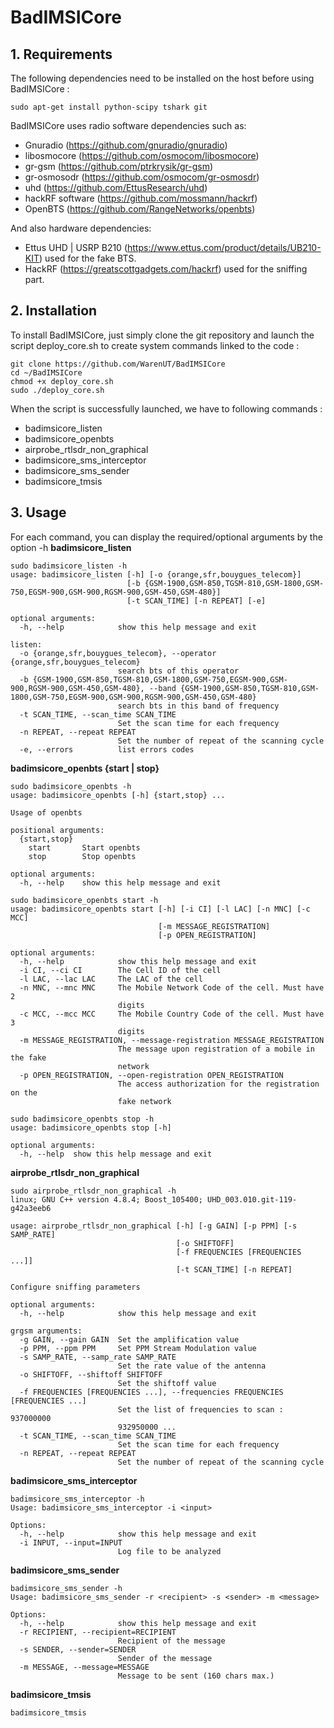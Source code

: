 # BadIMSICore

## 1. Requirements 

The following dependencies need to be installed on the host before using BadIMSICore :
```
sudo apt-get install python-scipy tshark git 
```
BadIMSICore uses radio software dependencies such as:
- Gnuradio (https://github.com/gnuradio/gnuradio)
- libosmocore (https://github.com/osmocom/libosmocore)
- gr-gsm (https://github.com/ptrkrysik/gr-gsm)
- gr-osmosodr (https://github.com/osmocom/gr-osmosdr)
- uhd (https://github.com/EttusResearch/uhd)
- hackRF software (https://github.com/mossmann/hackrf)
- OpenBTS (https://github.com/RangeNetworks/openbts)

And also hardware dependencies:
- Ettus UHD | USRP B210 (https://www.ettus.com/product/details/UB210-KIT) used for the fake BTS.
- HackRF (https://greatscottgadgets.com/hackrf) used for the sniffing part.

## 2. Installation
To install BadIMSICore, just simply clone the git repository and launch the script deploy_core.sh to create system commands linked to the code :
```
git clone https://github.com/WarenUT/BadIMSICore 
cd ~/BadIMSICore
chmod +x deploy_core.sh
sudo ./deploy_core.sh
```
When the script is successfully launched, we have to following commands :
* badimsicore_listen
* badimsicore_openbts
* airprobe_rtlsdr_non_graphical
* badimsicore_sms_interceptor
* badimsicore_sms_sender
* badimsicore_tmsis

## 3. Usage 
For each command, you can display the required/optional arguments by the option -h
**badimsicore_listen**
```
sudo badimsicore_listen -h
usage: badimsicore_listen [-h] [-o {orange,sfr,bouygues_telecom}]
                          [-b {GSM-1900,GSM-850,TGSM-810,GSM-1800,GSM-750,EGSM-900,GSM-900,RGSM-900,GSM-450,GSM-480}]
                          [-t SCAN_TIME] [-n REPEAT] [-e]

optional arguments:
  -h, --help            show this help message and exit

listen:
  -o {orange,sfr,bouygues_telecom}, --operator {orange,sfr,bouygues_telecom}
                        search bts of this operator
  -b {GSM-1900,GSM-850,TGSM-810,GSM-1800,GSM-750,EGSM-900,GSM-900,RGSM-900,GSM-450,GSM-480}, --band {GSM-1900,GSM-850,TGSM-810,GSM-1800,GSM-750,EGSM-900,GSM-900,RGSM-900,GSM-450,GSM-480}
                        search bts in this band of frequency
  -t SCAN_TIME, --scan_time SCAN_TIME
                        Set the scan time for each frequency
  -n REPEAT, --repeat REPEAT
                        Set the number of repeat of the scanning cycle
  -e, --errors          list errors codes

```

**badimsicore_openbts {start | stop}**
```
sudo badimsicore_openbts -h
usage: badimsicore_openbts [-h] {start,stop} ...

Usage of openbts

positional arguments:
  {start,stop}
    start       Start openbts
    stop        Stop openbts

optional arguments:
  -h, --help    show this help message and exit
  
sudo badimsicore_openbts start -h
usage: badimsicore_openbts start [-h] [-i CI] [-l LAC] [-n MNC] [-c MCC]
                                 [-m MESSAGE_REGISTRATION]
                                 [-p OPEN_REGISTRATION]

optional arguments:
  -h, --help            show this help message and exit
  -i CI, --ci CI        The Cell ID of the cell
  -l LAC, --lac LAC     The LAC of the cell
  -n MNC, --mnc MNC     The Mobile Network Code of the cell. Must have 2
                        digits
  -c MCC, --mcc MCC     The Mobile Country Code of the cell. Must have 3
                        digits
  -m MESSAGE_REGISTRATION, --message-registration MESSAGE_REGISTRATION
                        The message upon registration of a mobile in the fake
                        network
  -p OPEN_REGISTRATION, --open-registration OPEN_REGISTRATION
                        The access authorization for the registration on the
                        fake network  
  
sudo badimsicore_openbts stop -h 
usage: badimsicore_openbts stop [-h]

optional arguments:
  -h, --help  show this help message and exit
```
**airprobe_rtlsdr_non_graphical**
```
sudo airprobe_rtlsdr_non_graphical -h
linux; GNU C++ version 4.8.4; Boost_105400; UHD_003.010.git-119-g42a3eeb6

usage: airprobe_rtlsdr_non_graphical [-h] [-g GAIN] [-p PPM] [-s SAMP_RATE]
                                     [-o SHIFTOFF]
                                     [-f FREQUENCIES [FREQUENCIES ...]]
                                     [-t SCAN_TIME] [-n REPEAT]

Configure sniffing parameters

optional arguments:
  -h, --help            show this help message and exit

grgsm arguments:
  -g GAIN, --gain GAIN  Set the amplification value
  -p PPM, --ppm PPM     Set PPM Stream Modulation value
  -s SAMP_RATE, --samp_rate SAMP_RATE
                        Set the rate value of the antenna
  -o SHIFTOFF, --shiftoff SHIFTOFF
                        Set the shiftoff value
  -f FREQUENCIES [FREQUENCIES ...], --frequencies FREQUENCIES [FREQUENCIES ...]
                        Set the list of frequencies to scan : 937000000
                        932950000 ...
  -t SCAN_TIME, --scan_time SCAN_TIME
                        Set the scan time for each frequency
  -n REPEAT, --repeat REPEAT
                        Set the number of repeat of the scanning cycle
```

**badimsicore_sms_interceptor**
```
badimsicore_sms_interceptor -h
Usage: badimsicore_sms_interceptor -i <input>

Options:
  -h, --help            show this help message and exit
  -i INPUT, --input=INPUT
                        Log file to be analyzed
```

**badimsicore_sms_sender**
```
badimsicore_sms_sender -h
Usage: badimsicore_sms_sender -r <recipient> -s <sender> -m <message>

Options:
  -h, --help            show this help message and exit
  -r RECIPIENT, --recipient=RECIPIENT
                        Recipient of the message
  -s SENDER, --sender=SENDER
                        Sender of the message
  -m MESSAGE, --message=MESSAGE
                        Message to be sent (160 chars max.)
```

**badimsicore_tmsis**
```
badimsicore_tmsis
```
